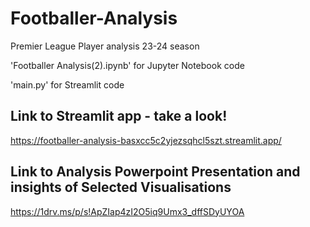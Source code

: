 # Footballer-Analysis
Premier League Player analysis 23-24 season

'Footballer Analysis(2).ipynb' for Jupyter Notebook code

'main.py' for Streamlit code

## Link to Streamlit app - take a look!
https://footballer-analysis-basxcc5c2yjezsqhcl5szt.streamlit.app/

## Link to Analysis Powerpoint Presentation and insights of Selected Visualisations
https://1drv.ms/p/s!ApZIap4zI2O5iq9Umx3_dffSDyUYOA
